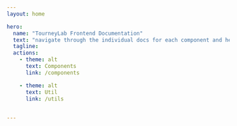 ```yaml
---
layout: home

hero:
  name: "TourneyLab Frontend Documentation"
  text: "navigate through the individual docs for each component and helper module"
  tagline: 
  actions:
    - theme: alt
      text: Components
      link: /components

    - theme: alt
      text: Util
      link: /utils
    

---
```


